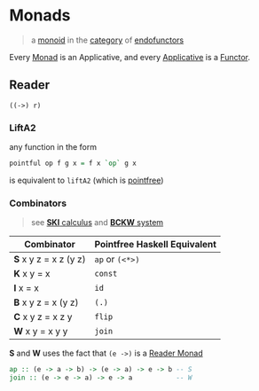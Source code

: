 # Monads

> a [monoid](https://en.wikipedia.org/wiki/Monoid_(category_theory)) in the [category](https://en.wikipedia.org/wiki/Category_(mathematics)) of [endofunctors](https://en.wikipedia.org/wiki/Category_(mathematics))

Every [Monad](https://wiki.haskell.org/Typeclassopedia#Monad) is an Applicative, and every [Applicative](https://wiki.haskell.org/Typeclassopedia#Applicative) is a [Functor](https://wiki.haskell.org/Typeclassopedia#Functor).

## Reader
```
((->) r)
```

### LiftA2

any function in the form

```hs
pointful op f g x = f x `op` g x
```

is  equivalent to `liftA2` (which is [pointfree](https://wiki.haskell.org/Pointfree))

### Combinators

> see [**SKI** calculus](https://en.wikipedia.org/wiki/SKI_combinator_calculus) and [**BCKW** system](https://en.wikipedia.org/wiki/B%2C_C%2C_K%2C_W_system)

| Combinator | Pointfree Haskell Equivalent |
| - | - |
| **S** x y z = x z (y z) | `ap` or `(<*>)` |
| **K** x y = x | `const` |
| **I** x = x | `id` |
| **B** x y z = x (y z) | `(.)` |
| **C** x y z = x z y | `flip` |
| **W** x y = x y y | `join` |

**S** and **W** uses the fact that `(e ->)` is a [Reader Monad](http://hackage.haskell.org/packages/archive/mtl/latest/doc/html/Control-Monad-Reader.html)

```hs
ap :: (e -> a -> b) -> (e -> a) -> e -> b -- S
join :: (e -> e -> a) -> e -> a           -- W
```
